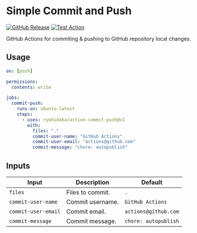 # Simple Commit and Push

[![GitHub Release](https://img.shields.io/github/v/release/ryohidaka/action-commit-push)](https://github.com/ryohidaka/action-commit-push/releases/)
[![Test Action](https://github.com/ryohidaka/action-commit-push/actions/workflows/test.yml/badge.svg)](https://github.com/ryohidaka/action-commit-push/actions/workflows/test.yml)

GitHub Actions for commiting & pushing to GitHub repository local changes.

## Usage

```yml
on: [push]

permissions:
  contents: write

jobs:
  commit-push:
    runs-on: ubuntu-latest
    steps:
      - uses: ryohidaka/action-commit-push@v1
        with:
          files: "."
          commit-user-name: "GitHub Actions"
          commit-user-email: "actions@github.com"
          commit-message: "chore: autopublish"
```

## Inputs

| Input               | Description      | Default              |
| ------------------- | ---------------- | -------------------- |
| `files`             | Files to commit. | `.`                  |
| `commit-user-name`  | Commit username. | `GitHub Actions`     |
| `commit-user-email` | Commit email.    | `actions@github.com` |
| `commit-message`    | Commit message.  | `chore: autopublish` |
